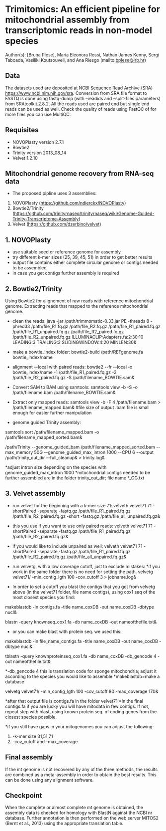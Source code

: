 # Trimitomics: An efficient pipeline for mitochondrial assembly from transcriptomic reads in non-model species
Author(s): [Bruna Plese], Maria Eleonora Rossi, Nathan James Kenny, Sergi Taboada, Vasiliki Koutsouveli, and Ana Riesgo (mailto:bplese@irb.hr)  

## Data

The datasets used are deposited at NCBI Sequence Read Archive (SRA) https://www.ncbi.nlm.nih.gov/sra. Conversion from SRA file format to FASTQ is done using fastq-dump (with –readids and –split-files parameters) from SRAtoolkit.2.8.2. All the reads used are paired end but single end reads can be used as well. Check the quality of reads using FastQC of for more files you can use MultiQC.

## Requisites

* NOVOPlasty version 2.7.1 
* Bowtie2 
* Trinity version 2013_08_14
* Velvet 1.2.10

## Mitochondrial genome recovery from RNA-seq data
* The proposed pipline uses 3 assemblies:

1. NOVOPlasty (https://github.com/ndierckx/NOVOPlasty)
2. Bowtie2/Trinity (https://github.com/trinityrnaseq/trinityrnaseq/wiki/Genome-Guided-Trinity-Transcriptome-Assembly)
3. Velvet (https://github.com/dzerbino/velvet)

## 1. NOVOPlasty 
* use suitable seed or reference genome for assembly 
* try different k-mer sizes (25, 39, 45, 51) in order to get better results
* output file contains either complete circular genome or contigs needed to be assembled
* in case you get contigs further assembly is required

## 2. Bowtie2/Trinity

Using Bowtie2 for alignement of raw reads with reference mitochondrial genome. Extracting reads that mapped to the reference mitochondrial genome. 

* clean the reads:
java -jar /path/trimmomatic-0.33.jar PE -threads 8 -phred33 /path/file_R1.fq.gz /path/file_R2.fq.gz /path/file_R1_paired.fq.gz /path/file_R1_unpaired.fq.gz /path/file_R2_paired.fq.gz /path/file_R2_unpaired.fq.gz ILLUMINACLIP:Adapters.fa:2:30:10 LEADING:3 TRAILING:3 SLIDINGWINDOW:4:20 MINLEN:30&

* make a bowtie_index folder:
bowtie2-build /path/REFgenome.fa bowtie_index/name

* alignment --local with paired reads:
bowtie2 --fr --local -x bowtie_index/name -1 /path/file_R1_paired.fq.gz -2 /path/file_R2_paired.fq.gz -S /path/filename_BOWTIE.sam&

* Convert SAM to BAM using samtools: 
samtools view -b -S -o /path/filename.bam /path/filename_BOWTIE.sam&

* Extract only mapped reads: 
samtools view -b -F 4 /path/filename.bam > /path/filename_mapped.bam& #file size of output .bam file is small enough for easier further manipulation

* genome guided Trinity assembly:

samtools sort /path/filename_mapped.bam -o /path/filename_mapped_sorted.bam&

/path/Trinity --genome_guided_bam /path/filename_mapped_sorted.bam --max_memory 50G --genome_guided_max_intron 1000 --CPU 6 --output /path/trinity_out_dir --full_cleanup& > trinity.log&

*adjust intron size depending on the species with genome_guided_max_intron 1000
*mitochondrial contigs needed to be further assembled are in the folder trinity_out_dir; file name *_GG.txt


## 3. Velvet assembly

* run velvet for the beginning with a k-mer size 71: 
velveth velvet71 71 -shortPaired -separate -fastq.gz /path/file_R1_paired.fq.gz /path/file_R2_paired.fq.gz -short -fastq.gz /path/file_all_unpaired.fq.gz&

* this you use if you want to use only paired reads:
velveth velvet71 71 -shortPaired -separate -fastq.gz /path/file_R1_paired.fq.gz /path/file_R2_paired.fq.gz&

* if you would like to include unpaired as well: 
velveth velvet71 71 -shortPaired -separate -fastq.gz /path/file_R1_paired.fq.gz /path/file_R2_paired.fq.gz /path/file_all_unpaired.fq.gz&

* run velvetg, with a low coverage cutoff, just to exclude mistakes:
*if you work in the same folder there is no need for setting the path. 
velvetg velvet71/ -min_contig_lgth 100 -cov_cutoff 3 > jobname.log&

* In order to set a cutoff you blast the contigs that you got from velvetg above (in the velvet71 folder, file name contigs), using cox1 seq of the most closest species you find:

makeblastdb -in contigs.fa -title name_coxDB -out name_coxDB -dbtype nucl& 

blastn -query knownseq_cox1.fa -db name_coxDB -out nameofthefile.txt&

* or you can make blast with protein seq. we used this:

makeblastdb -in file_name_contigs.fa -title name_coxDB -out name_coxDB -dbtype nucl&

tblastn -query knownproteinseq_cox1.fa -db name_coxDB -db_gencode 4 -out nameofthefile.txt&

*-db_gencode 4 this is translation code for sponge mitochondria; adjust it according to the species you would like to assemble
*makeblastdb=make a database 

velvetg velvet71/ -min_contig_lgth 100 -cov_cutoff 80 -max_coverage 170&

*after that output file is contigs.fa in the folder velvet71
*In the final contigs.fa if you are lucky you will have mitodata in few contigs. If not, repeat step with blast, using known protein seq. of coding genes from the closest species possible. 


*if you still have gaps in your mitogenomes you can adjust the following:
1. -k-mer size 31,51,71
2. -cov_cutoff and -max_coverage 


## Final assembly
If the mt genome is not recovered by any of the three methods, the results are combined as a meta-assembly in order to obtain the best results. This can be done using any alignment software. 

## Checkpoint
When the complete or almost complete mt genome is obtained, the assembly data is checked for homology with BlastN against the NCBI nr database. Further annotation is then performed on the web server MITOS2 (Bernt et al., 2013) using the appropriate translation table.
